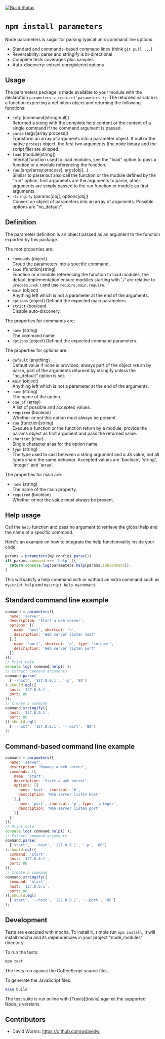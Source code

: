 [![Build Status](https://secure.travis-ci.org/adaltas/node-parameters.png)](http://travis-ci.org/adaltas/node-parameters)

# `npm install parameters`

Node parameters is sugar for parsing typical unix command line options. 

*   Standard and commands-based command lines (think `git pull ...`)
*   Reversability: parse and stringify is bi-directional
*   Complete tests coverages plus samples
*   Auto-discovery: extract unregistered options

## Usage

The parameters package is made available to your module with the declaration
`parameters = require('parameters');`. The returned variable is a function
expecting a definition object and returning the following functions:

* `help` (command[string:null])   
  Returned a string with the complete help content or the content of a single 
  command if the command argument is passed.
* `parse` (argv[array:process])   
  Transform an array of arguments into a parameter object. If null
  or the native `process` object, the first two arguments (the node
  binary and the script file) are skipped.
* `load` (module[string])   
  Internal function used to load modules, see the "load" option to pass a
  function or a module referencing the function.
* `run` (argv[array:process], args[obj]...)   
  Similar to parse but also call the function or the module defined by the "run"
  option; first arguments are the arguments to parse, other arguments are simply
  passed to the run function or module as first arguments.
* `stringify` (params[obj], options[obj])   
  Convert an object of parameters into an array of arguments. Possible options
  are "no_default".

## Definition

The parameter definition is an object passed as an argument to the function exported by
this package.

The root properties are:

* `commands` (object)   
  Group the parameters into a specific command.
* `load` (function|string)   
  Function or a module referencing the function to load modules, the default
  implementation ensure modules starting with './' are relative to 
  `process.cwd()` and use `require.main.require`.
* `main` (object)   
  Anything left which is not a parameter at the end of the arguments.
* `options` (object)
  Defined the expected main parameters.
* `strict` (boolean)   
  Disable auto-discovery.

The properties for commands are:

* `name` (string)   
  The command name.
* `options` (object)
  Defined the expected command parameters.

The properties for options are:

* `default` (anything)   
  Default value if none is provided; always part of the object return by parse,
  part of the arguments returned by stringify unless the "no_default" option is 
  set.
* `main` (object)   
  Anything left which is not a parameter at the end of the arguments.
* `name` (string)   
  The name of the option.
* `one_of` (array)   
  A list of possible and accepted values.
* `required` (boolean)   
  Whether or not this option must always be present.
* `run` (function|string)   
  Execute a function or the function return by a module, provide the params 
  object as first argument and pass the returned value.
* `shortcut` (char)   
  Single character alias for the option name.
* `type` (string)   
  The type used to cast between a string argument and a JS value, not all types 
  share the same behavior. Accepted values are 'boolean', 'string', 'integer'
  and 'array'.

The properties for main are:

* `name` (string)   
  The name of the main property.
* `required` (boolean)   
  Whether or not the value must always be present.

## Help usage

Call the `help` function and pass no argument to retrieve the global help and
the name of a specific command.

Here's an example on how to integrate the help functionnality inside your code:

```javascript
params = parameters(my_config).parse())
if( params.command === 'help' ){
  return console.log(parameters.help(params.subcommand));
}
```

This will satisfy a help command with or without an extra command such as
`myscript help` and `myscript help mycommand`.

## Standard command line example

```javascript
command = parameters({
  name: 'server',
  description: 'Start a web server',
  options: [{
    name: 'host', shortcut: 'h', 
    description: 'Web server listen host'
  },{
    name: 'port', shortcut: 'p', type: 'integer', 
    description: 'Web server listen port'
  }]
});
// Print help
console.log( command.help() );
// Extract command arguments
command.parse(
  ['--host', '127.0.0.1', '-p', '80']
).should.eql({
  host: '127.0.0.1',
  port: 80
});
// Create a command
command.stringify({
  host: '127.0.0.1',
  port: 80
}).should.eql(
  ['--host', '127.0.0.1', '--port', '80']
);
```

## Command-based command line example

```javascript
command = parameters({
  name: 'server',
  description: 'Manage a web server',
  commands: [{
    name: 'start',
    description: 'Start a web server',
    options: [{
      name: 'host', shortcut: 'h', 
      description: 'Web server listen host'
    },{
      name: 'port', shortcut: 'p', type: 'integer', 
      description: 'Web server listen port'
    }]
  }]
});
// Print help
console.log( command.help() );
// Extract command arguments
command.parse(
  ['start', '--host', '127.0.0.1', '-p', '80']
).should.eql({
  command: 'start',
  host: '127.0.0.1',
  port: 80
});
// Create a command
command.stringify({
  command: 'start',
  host: '127.0.0.1',
  port: 80
}).should.eql(
  ['start', '--host', '127.0.0.1', '--port', '80']
);
```

## Development

Tests are executed with mocha. To install it, simple run `npm install`, it will
install mocha and its dependencies in your project "node_modules" directory.

To run the tests:
```bash
npm test
```

The tests run against the CoffeeScript source files.

To generate the JavaScript files:
```bash
make build
```

The test suite is run online with [Travis][travis] against the supported 
Node.js versions.

## Contributors

*   David Worms: <https://github.com/wdavidw>
